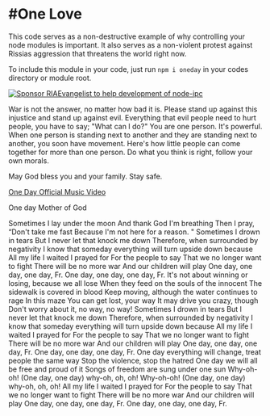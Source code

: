 #One Love
======

This code serves as a non-destructive example of why controlling your node modules is important. It also serves as a non-violent protest against Rissias aggression that threatens the world right now.

To include this module in your code, just run `npm i oneday` in your codes directory or module root.

[![Sponsor RIAEvangelist to help development of node-ipc](https://img.shields.io/static/v1?label=Sponsor%20Me%20On%20Github&message=%E2%9D%A4&logo=GitHub&link=https://github.com/sponsors/RIAEvangelist)](https://github.com/sponsors/RIAEvangelist)


War is not the answer, no matter how bad it is. Please stand up against this injustice and stand up against evil. Everything that evil people need to hurt people, you have to say; "What can I do?" You are one person. It's powerful. When one person is standing next to another and they are standing next to another, you soon have movement. Here's how little people can come together for more than one person. Do what you think is right, follow your own morals.

May God bless you and your family. Stay safe.

[One Day Official Music Video](https://www.youtube.com/watch?v=WRmBChQjZPs)

One day
Mother of God

Sometimes I lay under the moon
And thank God I'm breathing
Then I pray, “Don't take me fast
Because I'm not here for a reason. "
Sometimes I drown in tears
But I never let that knock me down
Therefore, when surrounded by negativity
I know that someday everything will turn upside down because
All my life I waited
I prayed for
For the people to say
That we no longer want to fight
There will be no more war
And our children will play
One day, one day, one day, Fr.
One day, one day, one day, Fr.
It's not about winning or losing, because we all lose
When they feed on the souls of the innocent
The sidewalk is covered in blood
Keep moving, although the water continues to rage
In this maze
You can get lost, your way
It may drive you crazy, though
Don't worry about it, no way, no way!
Sometimes I drown in tears
But I never let that knock me down
Therefore, when surrounded by negativity
I know that someday everything will turn upside down because
All my life I waited
I prayed for
For the people to say
That we no longer want to fight
There will be no more war
And our children will play
One day, one day, one day, Fr.
One day, one day, one day, Fr.
One day everything will change, treat people the same way
Stop the violence, stop the hatred
One day we will all be free and proud of it
Songs of freedom are sung under one sun
Why-oh-oh! (One day, one day) why-oh, oh, oh!
Why-oh-oh! (One day, one day) why-oh, oh, oh!
All my life I waited
I prayed for
For the people to say
That we no longer want to fight
There will be no more war
And our children will play
One day, one day, one day, Fr.
One day, one day, one day, Fr.
